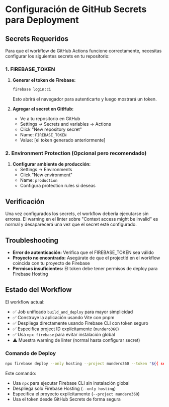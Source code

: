 # Configuración de GitHub Secrets para Deployment

## Secrets Requeridos

Para que el workflow de GitHub Actions funcione correctamente, necesitas configurar los siguientes secrets en tu repositorio:

### 1. FIREBASE_TOKEN

1. **Generar el token de Firebase:**
   ```bash
   firebase login:ci
   ```
   Esto abrirá el navegador para autenticarte y luego mostrará un token.

2. **Agregar el secret en GitHub:**
   - Ve a tu repositorio en GitHub
   - Settings → Secrets and variables → Actions
   - Click "New repository secret"
   - Name: `FIREBASE_TOKEN`
   - Value: [el token generado anteriormente]

### 2. Environment Protection (Opcional pero recomendado)

1. **Configurar ambiente de producción:**
   - Settings → Environments
   - Click "New environment"
   - Name: `production`
   - Configura protection rules si deseas

## Verificación

Una vez configurados los secrets, el workflow debería ejecutarse sin errores. El warning en el linter sobre "Context access might be invalid" es normal y desaparecerá una vez que el secret esté configurado.

## Troubleshooting

- **Error de autenticación:** Verifica que el FIREBASE_TOKEN sea válido
- **Proyecto no encontrado:** Asegúrate de que el projectId en el workflow coincida con tu proyecto de Firebase
- **Permisos insuficientes:** El token debe tener permisos de deploy para Firebase Hosting

## Estado del Workflow

El workflow actual:
- ✅ Job unificado `build_and_deploy` para mayor simplicidad
- ✅ Construye la aplicación usando Vite con pnpm
- ✅ Despliega directamente usando Firebase CLI con token seguro
- ✅ Especifica project ID explícitamente (`mundero360`)
- ✅ Usa `npx firebase` para evitar instalación global
- ⚠️ Muestra warning de linter (normal hasta configurar secret)

### Comando de Deploy
```bash
npx firebase deploy --only hosting --project mundero360 --token "${{ secrets.FIREBASE_TOKEN }}"
```

Este comando:
- Usa `npx` para ejecutar Firebase CLI sin instalación global
- Despliega solo Firebase Hosting (`--only hosting`)
- Especifica el proyecto explícitamente (`--project mundero360`)
- Usa el token desde GitHub Secrets de forma segura